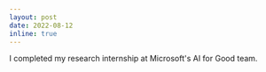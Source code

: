 ```yaml
---
layout: post
date: 2022-08-12
inline: true
---
```


I completed my research internship at Microsoft's AI for Good team.
